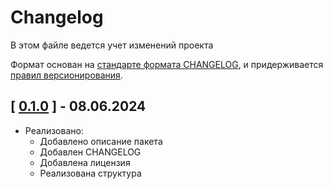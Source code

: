 # Changelog

В этом файле ведется учет изменений проекта

Формат основан на [стандарте формата CHANGELOG](https://keepachangelog.com/en/1.0.0/),
и придерживается [правил версионирования](https://semver.org/spec/v2.0.0.html).

## [ [0.1.0](https://github.com/C-o-d-eCraft/base-framework/releases/tag/0.1.0) ] - 08.06.2024
- Реализовано:
  - Добавлено описание пакета
  - Добавлен CHANGELOG
  - Добавлена лицензия
  - Реализована структура
